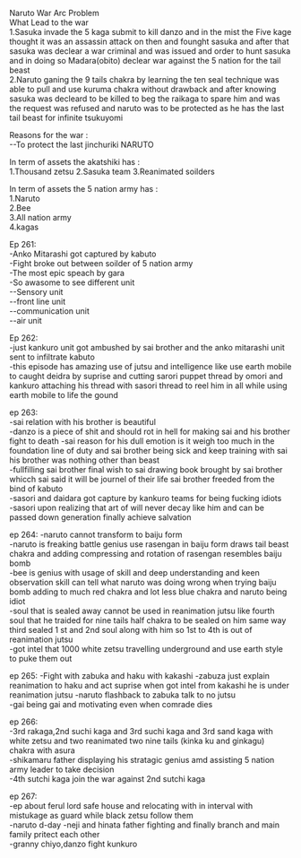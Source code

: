 Naruto War Arc Problem <br/>
                        What Lead to the war<br/> 
1.Sasuka invade the 5 kaga submit to kill danzo and in the mist the Five kage thought it was an assassin attack on then and founght sasuka and after that sasuka was declear a war criminal and was issued and order to hunt sasuka and in doing so Madara(obito) declear war against the 5 nation for the tail beast <br/>
2.Naruto ganing the 9 tails chakra by learning the ten seal technique was able to pull and use kuruma chakra without drawback and after knowing sasuka was decleard to be killed to beg the raikaga to spare him and was the request was refused and naruto was to be protected as he has the last tail beast for infinite tsukuyomi <br/>

Reasons for the war :  
--To protect the last jinchuriki NARUTO 

In term of assets the akatshiki has : <br/>
1.Thousand zetsu 
2.Sasuka team
3.Reanimated soilders 

In term of assets the 5 nation army has :  
1.Naruto  
2.Bee  
3.All nation army  
4.kagas  

Ep 261:  
-Anko Mitarashi got captured by kabuto  
-Fight broke out between soilder of 5 nation army  
-The most epic speach by gara    
-So awasome to see different unit  
--Sensory unit  
--front line unit  
--communication unit  
--air unit  
 
Ep 262:  
-just kankuro unit got ambushed by sai brother and the anko mitarashi unit sent to infiltrate kabuto  
-this episode has amazing use of jutsu and intelligence like use earth mobile to caught deidra by suprise and cutting sarori puppet thread by omori and kankuro attaching his thread with sasori thread to reel him in all while using earth mobile to life the gound 


ep 263:  
-sai relation with his brother is beautiful  
-danzo is a piece of shit and should rot in hell for making sai and his brother fight to death 
-sai reason for his dull emotion is it weigh too much in the foundation line of duty and sai brother being sick and keep training with sai his brother was nothing other than beast  
-fullfilling sai brother final wish to sai drawing book brought by sai brother whicch sai said it will be journel of their life sai brother freeded from the bind of kabuto  
-sasori and daidara got capture by kankuro teams for being fucking idiots  
-sasori upon realizing that art of will never decay like him and can be passed down generation finally achieve salvation

ep 264:
-naruto cannot transform to baiju form   
-naruto is freaking battle genius use rasengan in baiju form draws tail beast chakra and adding compressing and rotation of rasengan resembles baiju bomb  
-bee is genius with usage of skill and deep understanding and keen observation skill can tell what naruto was doing wrong when trying baiju bomb adding to much red chakra and lot less blue chakra and naruto being idiot  
-soul that is sealed away cannot be used in reanimation jutsu like fourth soul that he traided for nine tails half chakra to be sealed on him same way third sealed 1 st and 2nd soul along with him so 1st to 4th is out of reanimation jutsu  
-got intel that 1000 white zetsu travelling underground and use earth style to puke them out  

ep 265:
-Fight with zabuka and haku with kakashi
-zabuza just explain reanimation to haku and act suprise when got intel from kakashi he is under reanimation jutsu 
-naruto flashback to zabuka talk to no jutsu  
-gai being gai and motivating even when comrade dies  

 ep 266:  
-3rd rakaga,2nd suchi kaga and 3rd suchi kaga and 3rd sand kaga with white zetsu and two reanimated two nine tails (kinka ku and ginkagu) chakra with asura   
-shikamaru father displaying his stratagic genius amd assisting 5 nation army leader to take decision   
-4th sutchi kaga join the war against 2nd sutchi kaga  

ep 267:  
-ep about ferul lord safe house and relocating with in interval with mistukage as guard while black zetsu follow them   
-naruto d-day
-neji and hinata father fighting and finally branch and main family pritect each other   
-granny chiyo,danzo fight kunkuro




 
